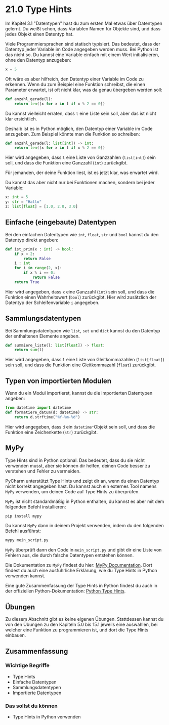 # 21.0 Type Hints

Im Kapitel 3.1 "Datentypen" 
hast du zum ersten Mal etwas über Datentypen gelernt.
Du weißt schon, dass Variablen Namen für Objekte sind,
und dass jedes Objekt einen Datentyp hat.

Viele Programmiersprachen sind statisch typisiert.
Das bedeutet, dass der Datentyp jeder Variable 
im Code angegeben werden muss. 
Bei Python ist das nicht so. Du kannst eine Variable
einfach mit einem Wert initialisieren,
ohne den Datentyp anzugeben:

```python
x = 5
```

Oft wäre es aber hilfreich, 
den Datentyp einer Variable im Code zu erkennen.
Wenn du zum Beispiel eine Funktion schreibst,
die einen Parameter erwartet,
ist oft nicht klar, was da genau übergeben werden soll:

```python
def anzahl_gerade(l):
    return len([x for x in l if x % 2 == 0])
```

Du kannst vielleicht erraten, dass `l` eine Liste sein soll,
aber das ist nicht klar ersichtlich.

Deshalb ist es in Python möglich,
den Datentyp einer Variable im Code anzugeben.
Zum Beispiel könnte man die Funktion so schreiben:

```python
def anzahl_gerade(l: list[int]) -> int:
    return len([x for x in l if x % 2 == 0])
```
Hier wird angegeben, dass `l` eine Liste von Ganzzahlen (`list[int]`) sein soll,
und dass die Funktion eine Ganzzahl (`int`) zurückgibt.

Für jemanden, der deine Funktion liest,
ist es jetzt klar, was erwartet wird.

Du kannst das aber nicht nur bei Funktionen machen,
sondern bei jeder Variable:

```python
x: int = 5
y: str = "Hallo"
z: list[float] = [1.0, 2.0, 3.0]
```


## Einfache (eingebaute) Datentypen

Bei den einfachen Datentypen wie `int`, `float`, `str` und `bool`
kannst du den Datentyp direkt angeben:

```python
def ist_prim(x : int) -> bool:
    if x < 2:
        return False
    i : int
    for i in range(2, x):
        if x % i == 0:
            return False
    return True
```
Hier wird angegeben, dass `x` eine Ganzzahl (`int`) sein soll,
und dass die Funktion einen Wahrheitswert (`bool`) zurückgibt.
Hier wird zusätzlich der Datentyp der Schleifenvariable `i` angegeben.


## Sammlungsdatentypen

Bei Sammlungsdatentypen wie `list`, `set` und `dict`
kannst du den Datentyp der enthaltenen Elemente angeben.
```python
def summiere_liste(l: list[float]) -> float:
    return sum(l)
``` 

Hier wird angegeben, dass `l` eine Liste von Gleitkommazahlen (`list[float]`) sein soll,
und dass die Funktion eine Gleitkommazahl (`float`) zurückgibt.

## Typen von importierten Modulen

Wenn du ein Modul importierst,
kannst du die importierten Datentypen angeben:

```python
from datetime import datetime
def formatiere_datum(d: datetime) -> str:
    return d.strftime("%Y-%m-%d")
```
Hier wird angegeben, dass `d` ein `datetime`-Objekt sein soll,
und dass die Funktion eine Zeichenkette (`str`) zurückgibt.


## MyPy

Type Hints sind in Python optional.
Das bedeutet, dass du sie nicht verwenden musst,
aber sie können dir helfen, deinen Code besser zu verstehen
und Fehler zu vermeiden.

PyCharm unterstützt Type Hints und zeigt dir an,
wenn du einen Datentyp nicht korrekt angegeben hast.
Du kannst auch ein externes Tool namens `MyPy` verwenden,
um deinen Code auf Type Hints zu überprüfen.

`MyPy` ist nicht standardmäßig in Python enthalten,
du kannst es aber mit dem folgenden Befehl installieren:

```bash
pip install mypy
```
Du kannst `MyPy` dann in deinem Projekt verwenden,
indem du den folgenden Befehl ausführst:

```bash
mypy mein_script.py
```
`MyPy` überprüft dann den Code in `mein_script.py`
und gibt dir eine Liste von Fehlern aus,
die durch falsche Datentypen entstehen können.

Die Dokumentation zu `MyPy` findest du hier:
[MyPy Documentation](https://mypy.readthedocs.io/en/stable/).
Dort findest du auch eine ausführliche Erklärung,
wie du Type Hints in Python verwenden kannst.

Eine gute Zusammenfassung der Type Hints in Python
findest du auch in der offiziellen Python-Dokumentation:
[Python Type Hints](https://docs.python.org/3/library/typing.html).


## Übungen

Zu diesem Abschnitt gibt es keine eigenen Übungen.
Stattdessen kannst du von den Übungen zu den Kapiteln 
5.0 bis 15.1 jeweils eine auswählen, bei welcher eine 
Funktion zu programmieren ist, und dort die Type 
Hints einbauen.

## Zusammenfassung

### Wichtige Begriffe
- Type Hints
- Einfache Datentypen
- Sammlungsdatentypen
- Importierte Datentypen


### Das sollst du können
- Type Hints in Python verwenden
 



